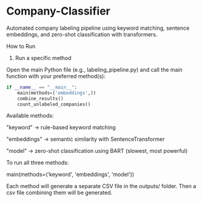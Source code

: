 # Company-Classifier
Automated company labeling pipeline using keyword matching, sentence embeddings, and zero-shot classification with transformers.

How to Run
1. Run a specific method

Open the main Python file (e.g., labeling_pipeline.py) and call the main function with your preferred method(s):

```python
if __name__ == "__main__":
    main(methods=('embeddings',))
    combine_results()
    count_unlabeled_companies()
```


Available methods:

"keyword" -> rule-based keyword matching

"embeddings" -> semantic similarity with SentenceTransformer

"model" -> zero-shot classification using BART (slowest, most powerful)

To run all three methods:

main(methods=('keyword', 'embeddings', 'model'))


Each method will generate a separate CSV file in the outputs/ folder. Then a csv file combining them will be generated.
